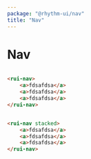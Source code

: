 ```yaml
---
package: "@rhythm-ui/nav"
title: "Nav"
---
```


# Nav


```html preview

<rui-nav>
	<a>fdsafdsa</a>
	<a>fdsafdsa</a>
	<a>fdsafdsa</a>
</rui-nav>

```

```html preview

<rui-nav stacked>
	<a>fdsafdsa</a>
	<a>fdsafdsa</a>
	<a>fdsafdsa</a>
</rui-nav>

```